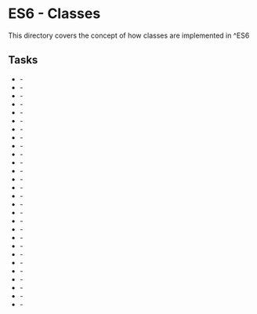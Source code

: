 # ES6 - Classes

This directory covers the concept of how classes are implemented in ^ES6


## Tasks

* []() -
* []() -
* []() -
* []() -
* []() -
* []() -
* []() -
* []() -
* []() -
* []() -
* []() -
* []() -
* []() -
* []() -
* []() -
* []() -
* []() -
* []() -
* []() -
* []() -
* []() -
* []() -
* []() -
* []() -
* []() -
* []() -
* []() -
* []() -
